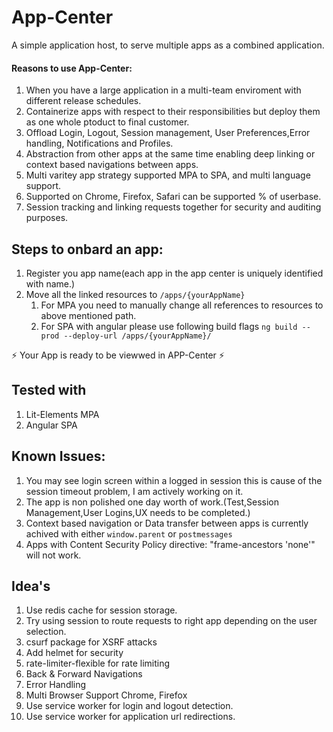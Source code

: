 # App-Center
A simple application host, to serve multiple apps as a combined application.

#### Reasons to use App-Center:

1. When you have a large application in a multi-team enviroment with different release schedules.
2. Containerize apps with respect to their responsibilities but deploy them as one whole ptoduct to final customer.
3. Offload Login, Logout, Session management, User Preferences,Error handling, Notifications and Profiles.
4. Abstraction from other apps at the same time enabling deep linking or context based navigations between apps.
5. Multi varitey app strategy supported MPA to SPA, and multi language support.
6. Supported on Chrome, Firefox, Safari can be supported % of userbase.
7. Session tracking and linking requests together for security and auditing purposes.

## Steps to onbard an app:
1. Register you app name(each app in the app center is uniquely identified with name.)
2. Move all the linked resources to `/apps/{yourAppName}`
    1. For MPA you need to manually change all references to resources to above mentioned path.
    2. For SPA with angular please use following build flags `ng build --prod --deploy-url /apps/{yourAppName}/`

⚡️ Your App is ready to be viewwed in APP-Center ⚡️


## Tested with
1. Lit-Elements MPA
2. Angular SPA

## Known Issues:
1. You may see login screen within a logged in session this is cause of the session timeout problem, I am actively working on it.
2. The app is non polished one day worth of work.(Test,Session Management,User Logins,UX needs to be completed.)
3. Context based navigation or Data transfer between apps is currently achived with either `window.parent` or `postmessages`
4. Apps with Content Security Policy directive: "frame-ancestors 'none'" will not work.

<!-- ## Feature's
1. Complete abstraction at client side -->

## Idea's
1. Use redis cache for session storage.
2. Try using session to route requests to right app depending on the user selection.
3. csurf package for XSRF attacks
4. Add helmet for security 
5. rate-limiter-flexible for rate limiting
6. Back & Forward Navigations
7. Error Handling
8. Multi Browser Support Chrome, Firefox
9. Use service worker for login and logout detection.
10. Use service worker for application url redirections. 


